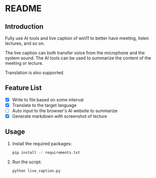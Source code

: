 # README

## Introduction

Fully use AI tools and live caption of win11 to better have meeting, listen lectures, and so on.

The live caption can both transfer voice from the microphone and the system sound. The AI tools can be used to summarize the content of the meeting or lecture.

Translation is also supported.

## Feature List

- [x] Write to file based on some interval
- [x] Translate to the target language
- [ ] Auto input to the browser's AI website to summarize
- [x] Generate markdown with screenshot of lecture

## Usage

1. Install the required packages:
   ```bash
   pip install -r requirements.txt
   ```
2. Run the script:
   ```bash
   python live_caption.py
   ```